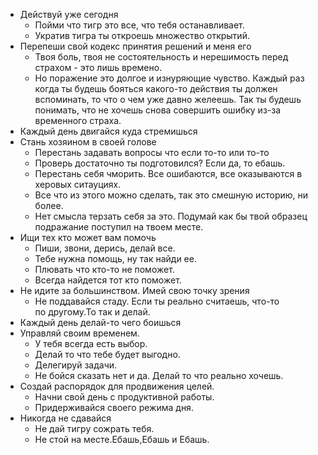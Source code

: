 - Действуй уже сегодня
	- Пойми что тигр это все, что тебя останавливает.
	- Укратив тигра ты откроешь множество открытий. 
- Перепеши свой кодекс принятия решений и меня его 
	- Твоя боль, твоя не состоятельность и нерешимость перед страхом - это лишь времено. 
	- Но поражение это долгое и изнуряющие чувство. Каждый раз когда ты будешь бояться какого-то действия ты должен вспоминать, то что о чем уже давно желеешь. Так ты будешь понимать, что не хочешь снова совершить ошибку из-за временного страха. 
- Каждый день двигайся куда стремишься 
- Стань хозяином в своей голове 
	- Перестань задавать вопросы что если то-то или то-то 
	- Проверь достаточно ты подготовился? Если да, то ебашь. 
	- Перестань себя чморить. Все ошибаются, все оказываются в херовых ситауциях. 
	- Все что из этого можно сделать, так это смешную историю, ни более. 
	- Нет смысла терзать себя за это. Подумай как бы твой образец подражание поступил на твоем месте. 
- Ищи тех кто может вам помочь 
	- Пиши, звони, дерись, делай все. 
	- Тебе нужна помощь, ну так найди ее. 
	- Плювать что кто-то не поможет. 
	- Всегда найдется тот кто поможет. 
- Не идите за большинством. Имей свою точку зрения 
	- Не поддавайся стаду. Если ты реально считаешь, что-то по другому.То так и делай. 
- Каждый день делай-то чего боишься 
- Управляй своим временем. 
	- У тебя всегда есть выбор. 
	- Делай то что тебе будет выгодно. 
	- Делегируй задачи. 
	- Не бойся сказать нет и да. Делай то что реально хочешь. 
- Создай распорядок для продвижения целей. 
	- Начни свой день с продуктивной работы. 
	- Придерживайся своего режима дня. 
- Никогда не сдавайся
	- Не дай тигру сожрать тебя. 
	- Не стой на месте.Ебашь,Ебашь и Ебашь.